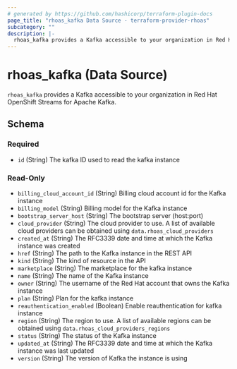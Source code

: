 ```yaml
---
# generated by https://github.com/hashicorp/terraform-plugin-docs
page_title: "rhoas_kafka Data Source - terraform-provider-rhoas"
subcategory: ""
description: |-
  rhoas_kafka provides a Kafka accessible to your organization in Red Hat OpenShift Streams for Apache Kafka.
---
```


# rhoas_kafka (Data Source)

`rhoas_kafka` provides a Kafka accessible to your organization in Red Hat OpenShift Streams for Apache Kafka.



<!-- schema generated by tfplugindocs -->
## Schema

### Required

- `id` (String) The kafka ID used to read the kafka instance

### Read-Only

- `billing_cloud_account_id` (String) Billing cloud account id for the Kafka instance
- `billing_model` (String) Billing model for the Kafka instance
- `bootstrap_server_host` (String) The bootstrap server (host:port)
- `cloud_provider` (String) The cloud provider to use. A list of available cloud providers can be obtained using `data.rhoas_cloud_providers`
- `created_at` (String) The RFC3339 date and time at which the Kafka instance was created
- `href` (String) The path to the Kafka instance in the REST API
- `kind` (String) The kind of resource in the API
- `marketplace` (String) The marketplace for the kafka instance
- `name` (String) The name of the Kafka instance
- `owner` (String) The username of the Red Hat account that owns the Kafka instance
- `plan` (String) Plan for the kafka instance
- `reauthentication_enabled` (Boolean) Enable reauthentication for kafka instance
- `region` (String) The region to use. A list of available regions can be obtained using `data.rhoas_cloud_providers_regions`
- `status` (String) The status of the Kafka instance
- `updated_at` (String) The RFC3339 date and time at which the Kafka instance was last updated
- `version` (String) The version of Kafka the instance is using


